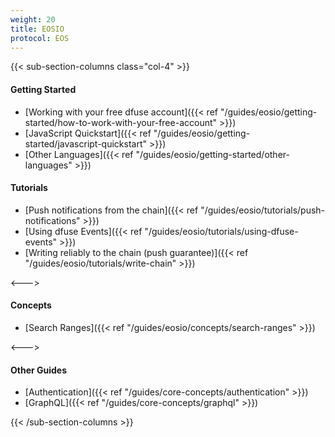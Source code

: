 ```yaml
---
weight: 20
title: EOSIO
protocol: EOS
---
```


{{< sub-section-columns class="col-4" >}}

#### Getting Started

- [Working with your free dfuse account]({{< ref "/guides/eosio/getting-started/how-to-work-with-your-free-account" >}})
- [JavaScript Quickstart]({{< ref "/guides/eosio/getting-started/javascript-quickstart" >}})
- [Other Languages]({{< ref "/guides/eosio/getting-started/other-languages" >}})

#### Tutorials

- [Push notifications from the chain]({{< ref "/guides/eosio/tutorials/push-notifications" >}})
- [Using dfuse Events]({{< ref "/guides/eosio/tutorials/using-dfuse-events" >}})
- [Writing reliably to the chain (push guarantee)]({{< ref "/guides/eosio/tutorials/write-chain" >}})

<--->

#### Concepts

- [Search Ranges]({{< ref "/guides/eosio/concepts/search-ranges" >}})

<--->

#### Other Guides

- [Authentication]({{< ref "/guides/core-concepts/authentication" >}})
- [GraphQL]({{< ref "/guides/core-concepts/graphql" >}})

{{< /sub-section-columns >}}

